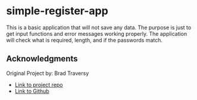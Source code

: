 # simple-register-app

This is a basic application that will not save any data. The purpose is just to get input functions and error messages working properly. 
The application will check what is required, length, and if the passwords match. 

## Acknowledgments
Original Project by:
Brad Traversy
- [Link to project repo]([https://snowslurpie.github.io/alex-portfolio/](https://github.com/bradtraversy/vanillawebprojects/tree/master/form-validator)https://github.com/bradtraversy/vanillawebprojects/tree/master/form-validator)
- [Link to Github](https://github.com/bradtraversy)

